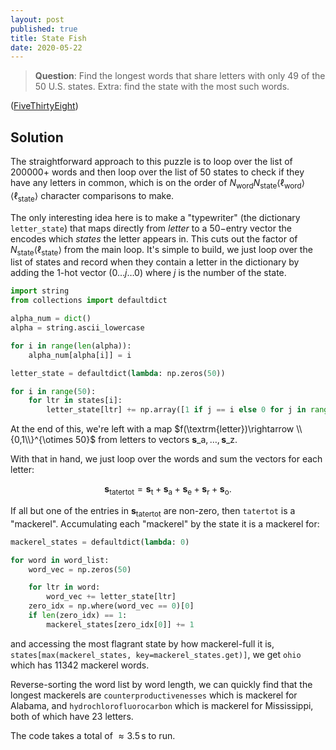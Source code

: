 ```yaml
---
layout: post
published: true
title: State Fish
date: 2020-05-22
---
```


>**Question**: Find the longest words that share letters with only 49 of the 50 U.S. states. Extra: find the state with the most such words.

<!--more-->

([FiveThirtyEight](https://fivethirtyeight.com/features/somethings-fishy-in-the-state-of-the-riddler/))

## Solution

The straightforward approach to this puzzle is to loop over the list of $200000+$ words and then loop over the list of $50$ states to check if they have any letters in common, which is on the order of $N_\text{word}N_\text{state}\langle \ell_\text{word}\rangle\langle \ell_\text{state}\rangle$ character comparisons to make.

The only interesting idea here is to make a "typewriter" (the dictionary `letter_state`) that maps directly from *letter* to a $50-$entry vector the encodes which *states* the letter appears in. This cuts out the factor of $N_\text{state}\langle \ell_\text{state}\rangle$ from the main loop. It's simple to build, we just loop over the list of states and record when they contain a letter in the dictionary by adding the $1$-hot vector $\left(0 \ldots j \ldots 0\right)$ where $j$ is the number of the state. 

```python
import string
from collections import defaultdict

alpha_num = dict()
alpha = string.ascii_lowercase

for i in range(len(alpha)):
    alpha_num[alpha[i]] = i

letter_state = defaultdict(lambda: np.zeros(50))

for i in range(50):
    for ltr in states[i]:
        letter_state[ltr] += np.array([1 if j == i else 0 for j in range(50)])
```

At the end of this, we're left with a map $f(\textrm{letter})\rightarrow \\{0,1\\}^{\otimes 50}$ from letters to vectors $\mathbf{s}\_\textrm{a}, \ldots, \mathbf{s}\_\textrm{z}.$

With that in hand, we just loop over the words and sum the vectors for each letter:

$$\mathbf{s}_\text{tatertot} = \mathbf{s}_\text{t} + \mathbf{s}_\text{a} + \mathbf{s}_\text{e} + \mathbf{s}_\text{r} + \mathbf{s}_\text{o}.$$

If all but one of the entries in $\mathbf{s}_\text{tatertot}$ are non-zero, then $\mathtt{tatertot}$ is a "mackerel". Accumulating each "mackerel" by the state it is a mackerel for:

```python
mackerel_states = defaultdict(lambda: 0)

for word in word_list:
    word_vec = np.zeros(50)

    for ltr in word:
        word_vec += letter_state[ltr]
    zero_idx = np.where(word_vec == 0)[0]
    if len(zero_idx) == 1:
        mackerel_states[zero_idx[0]] += 1
```

and accessing the most flagrant state by how mackerel-full it is, `states[max(mackerel_states, key=mackerel_states.get)]`, we get $\texttt{ohio}$ which has $11342$ mackerel words. 

Reverse-sorting the word list by word length, we can quickly find that the longest mackerels are $\texttt{counterproductivenesses}$ which is mackerel for Alabama, and $\texttt{hydrochlorofluorocarbon}$ which is mackerel for Mississippi, both of which have $23$ letters.

The code takes a total of $\approx3.5\, \textrm{s}$ to run.

<br>



